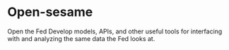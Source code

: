 # Open-sesame
Open the Fed
Develop models, APIs, and other useful tools for interfacing with and analyzing the same data the Fed looks at. 
